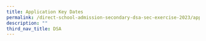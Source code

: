 ```yaml
---
title: Application Key Dates
permalink: /direct-school-admission-secondary-dsa-sec-exercise-2023/application-key-dates/
description: ""
third_nav_title: DSA
---
```


